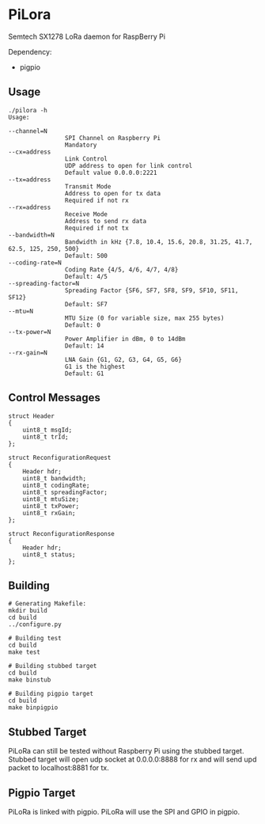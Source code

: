 # PiLora

Semtech SX1278 LoRa daemon for RaspBerry Pi

Dependency:
* pigpio

## Usage
```
./pilora -h
Usage:

--channel=N
                SPI Channel on Raspberry Pi
                Mandatory
--cx=address
                Link Control
                UDP address to open for link control
                Default value 0.0.0.0:2221
--tx=address
                Transmit Mode
                Address to open for tx data
                Required if not rx
--rx=address
                Receive Mode
                Address to send rx data
                Required if not tx
--bandwidth=N
                Bandwidth in kHz {7.8, 10.4, 15.6, 20.8, 31.25, 41.7, 62.5, 125, 250, 500}
                Default: 500
--coding-rate=N
                Coding Rate {4/5, 4/6, 4/7, 4/8}
                Default: 4/5
--spreading-factor=N
                Spreading Factor {SF6, SF7, SF8, SF9, SF10, SF11, SF12}
                Default: SF7
--mtu=N
                MTU Size (0 for variable size, max 255 bytes)
                Default: 0
--tx-power=N
                Power Amplifier in dBm, 0 to 14dBm
                Default: 14
--rx-gain=N
                LNA Gain {G1, G2, G3, G4, G5, G6}
                G1 is the highest
                Default: G1
```

## Control Messages
```
struct Header
{
    uint8_t msgId;
    uint8_t trId;
};

struct ReconfigurationRequest
{
    Header hdr;
    uint8_t bandwidth;
    uint8_t codingRate;
    uint8_t spreadingFactor;
    uint8_t mtuSize;
    uint8_t txPower;
    uint8_t rxGain;
};

struct ReconfigurationResponse
{
    Header hdr;
    uint8_t status;
};
```

## Building
```
# Generating Makefile:
mkdir build
cd build
../configure.py

# Building test
cd build
make test

# Building stubbed target
cd build
make binstub

# Building pigpio target
cd build
make binpigpio
```

## Stubbed Target
PiLoRa can still be tested without Raspberry Pi using the stubbed target.
Stubbed target will open udp socket at 0.0.0.0:8888 for rx and will send upd packet to localhost:8881 for tx.

## Pigpio Target
PiLoRa is linked with pigpio. PiLoRa will use the SPI and GPIO in pigpio.